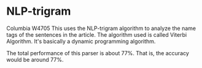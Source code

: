 # NLP-trigram
Columbia W4705
This uses the NLP-trigram algorithm to analyze the name tags of the sentences in the article.
The algorithm used is called Viterbi Algorithm. It's basically a dynamic programming algorithm.

The total performance of this parser is about 77%. That is, the accuracy would be around 77%.
